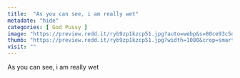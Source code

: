 ```yaml
---
title:  "As you can see, i am really wet"
metadate: "hide"
categories: [ God Pussy ]
image: "https://preview.redd.it/ryb9zp1kzcp51.jpg?auto=webp&s=80ce93c5d8432cea9f56983d56617a5fb05e69c6"
thumb: "https://preview.redd.it/ryb9zp1kzcp51.jpg?width=1080&crop=smart&auto=webp&s=d1afbf85c326ea2791f64d9bfa724ddf25dc44f7"
visit: ""
---
```

As you can see, i am really wet
